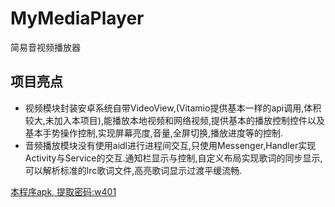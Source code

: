 # MyMediaPlayer
简易音视频播放器
## 项目亮点
* 视频模块封装安卓系统自带VideoView,(Vitamio提供基本一样的api调用,体积较大,未加入本项目),能播放本地视频和网络视频,提供基本的播放控制控件以及基本手势操作控制,实现屏幕亮度,音量,全屏切换,播放进度等的控制.
* 音频播放模块没有使用aidl进行进程间交互,只使用Messenger,Handler实现Activity与Service的交互.通知栏显示与控制,自定义布局实现歌词的同步显示,可以解析标准的lrc歌词文件,高亮歌词显示过渡平缓流畅.

[本程序apk, 提取密码:w401][1]

[1]: http://pan.baidu.com/s/1geUXB8Z